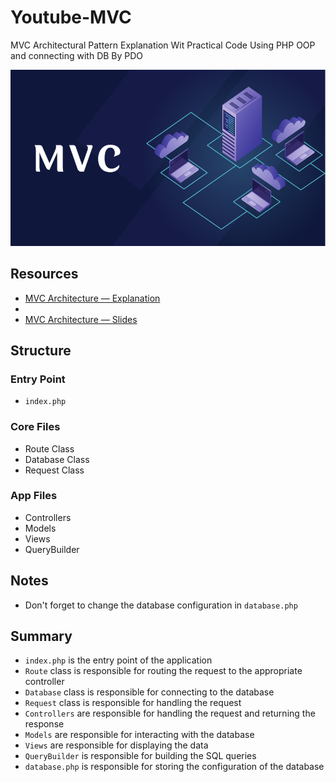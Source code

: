 # Youtube-MVC
MVC Architectural Pattern Explanation Wit Practical Code Using PHP OOP and connecting with DB By PDO 

![img.png](img.png)

## Resources
- [MVC Architecture — Explanation](https://www.youtube.com/watch?v=GLvxgr-xtg8&list=PL71ekc7LvuXK7MZdFrZ0m_OIK1TnNdgAc)
- 
- [MVC Architecture — Slides](https://www.youtube.com/redirect?event=video_description&redir_token=QUFFLUhqbVl4TEh5VFA5V045bWtVdThjdWtxekVNZ0xoQXxBQ3Jtc0tubDJES25UUFFLZE5WT0JLQlhHdkgwXzlkWUhTZHBsYVgzLUppeXhweEs0NTNOV204RHhFVjJtMHBNRmFtTmdsWmhaRjB2b0hZRWxWRDAwYUxxWWVYM2JrY1NVZVJxR2FpbTBDRFZzZzJzRThvb1RmNA&q=https%3A%2F%2Fwww.canva.com%2Fdesign%2FDAF9LVkDwQw%2FSOwcTWpWs2TSfRmrFWBtBA%2Fedit%3Futm_content%3DDAF9LVkDwQw%26utm_campaign%3Ddesignshare%26utm_medium%3Dlink2%26utm_source%3Dsharebutton&v=8JaNRZLqrrA)

## Structure

### Entry Point
- `index.php`

### Core Files
- Route Class
- Database Class
- Request Class

### App Files
- Controllers
- Models
- Views
- QueryBuilder

## Notes
- Don't forget to change the database configuration in `database.php`

## Summary
- `index.php` is the entry point of the application
- `Route` class is responsible for routing the request to the appropriate controller
- `Database` class is responsible for connecting to the database
- `Request` class is responsible for handling the request
- `Controllers` are responsible for handling the request and returning the response
- `Models` are responsible for interacting with the database
- `Views` are responsible for displaying the data
- `QueryBuilder` is responsible for building the SQL queries
- `database.php` is responsible for storing the configuration of the database



